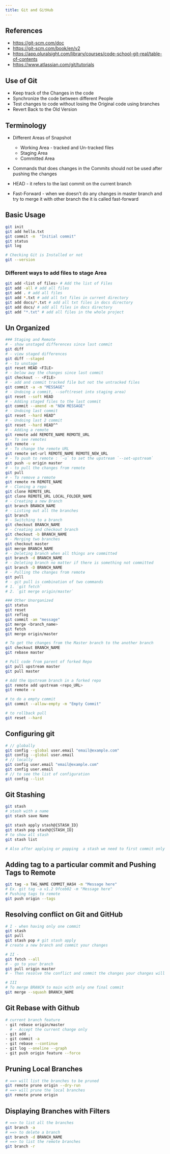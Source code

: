 ```yaml
---
title: Git and GitHub
---
```


## References

- https://git-scm.com/doc
- https://git-scm.com/book/en/v2
- https://app.pluralsight.com/library/courses/code-school-git-real/table-of-contents
- https://www.atlassian.com/git/tutorials

## Use of Git

- Keep track of the Changes in the code
- Synchronize the code between different People
- Test changes to code without losing the Original code using branches
- Revert Back to the Old Version

## Terminology

- Different Areas of Snapshot

  - Working Area - tracked and Un-tracked files
  - Staging Area
  - Committed Area

- Commands that does changes in the Commits should not be used after pushing the changes
- HEAD - it refers to the last commit on the current branch
- Fast-Forward - when we doesn't do any changes in master branch and try to merge it with other branch the it is called fast-forward

## Basic Usage

```sh
git init
git add hello.txt
git commit -m  "Initial commit"
git status
git log

# Checking Git is Installed or not
git --version
```

### Different ways to add files to stage Area

```sh
git add <list of files> # Add the list of Files
git add -all # add all files
git add . # add all files
git add *.txt # add all txt files in current directory
git add docs/*.txt # add all txt files in docs directory
git add docs/ # add all files in docs directory
git add "*.txt" # add all files in the whole project
```

## Un Organized

```sh
### Staging and Remote
# - show unstaged differences since last commit
git diff
# - view staged differences
git diff --staged
# - to unstage
git reset HEAD <FILE>
# - below awy the changes since last commit
git checkout -- <FILE>
# - add and commit tracked file but not the untracked files
git commit -a -m "MESSAGE"
# - Undoing a commit, --soft(reset into staging area)
git reset --soft HEAD
# - Adding staged files to the last commit
git commit --amend -m "NEW MESSAGE"
# - Undoing last commit
git reset --hard HEAD^
# - Undoing last 2 commit
git reset --hard HEAD^^
# - Adding a remote
git remote add REMOTE_NAME REMOTE_URL
# - To see remotes
git remote -v
# - To change the remote URL
git remote set-url REMOTE_NAME REMOTE_NEW_URL
# - To push to remote : `-u` to set the upstream `--set-upstream`
git push -u origin master
# - to pull the changes from remote
git pull
# - To remove a remote
git remote rm REMOTE_NAME
# - Cloning a repo
git clone REMOTE_URL
git clone REMOTE_URL LOCAL_FOLDER_NAME
# - Creating a new Branch
git branch BRANCH_NAME
# - Listing out all the branches
git branch
# - Switching to a branch
git checkout BRANCH_NAME
# - Creating and checkout branch
git checkout -b BRANCH_NAME
# - Merging two branches
git checkout master
git merge BRANCH_NAME
# - Deleting branch when all things are committed
git branch -d BRANCH_NAME
# - Deleting branch no matter if there is something not committed
git branch -D BRANCH_NAME
# - Pulling the changes from remote
git pull
# - git pull is combination of two commands
# 1. `git fetch`
# 2. `git merge origin/master`

### Other Unorganized
git status
git reset
git reflog
git commit -am "message"
git merge <branch_name>
git fetch
git merge origin/master

# To get the changes from the Master branch to the another branch
git checkout BRANCH_NAME
git rebase master

# Pull code from parent of forked Repo
git pull upstream master
git pull master

# Add the Upstream branch in a forked repo
git remote add upstream <repo_URL>
git remote -v

# to do a empty commit
git commit --allow-empty -m "Empty Commit"

# to rollback pull
git reset --hard
```

## Configuring git

```sh
# // globally
git config --global user.email "email@example.com"
git config --global user.email
# // locally
git config user.email "email@example.com"
git config user.email
# // to see the list of configuration
git config --list
```

## Git Stashing

```sh
git stash
# stash with a name
git stash save Name

git stash apply stash@{STASH_ID}
git stash pop stash@{STASH_ID}
# to show all stash
git stash list

# Also after applying or popping  a stash we need to first commit only after that we can apply another one
```

## Adding tag to a particular commit and Pushing Tags to Remote

```sh
git tag -a TAG_NAME COMMIT_HASH -m "Message here"
# Ex. git tag -a v1.2 9fceb02 -m "Message here"
# Pushing tags to remote
git push origin --tags
```

## Resolving conflict on Git and GitHub

```sh
# I - when having only one commit
git stash
git pull
git stash pop # git stash apply
# create a new branch and commit your changes

# II -
git fetch --all
# - go to your branch
git pull origin master
# - Then resolve the conflict and commit the changes your changes will not be having the conflict

# III
# To merge BRANCH to main with only one final commit
git merge --squash BRANCH_NAME
```

## Git Rebase with Github

```sh
# current branch feature
- git rebase origin/master
  # - Accept the current change only
- git add .
- git commit -a
- git rebase --continue
- git log --oneline --graph
- git push origin feature --force
```

## Pruning Local Branches

```sh
# ==> will list the branches to be pruned
git remote prune origin --dry-run
# ==> will prune the local branches
git remote prune origin
```

## Displaying Branches with Filters

```sh
# ==> to list all the branches
git branch -a
# ==> to delete a branch
git branch -d BRANCH_NAME
# ==> to list the remote branches
git branch -r
```
